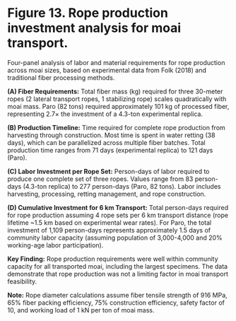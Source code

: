 # Figure 13. Rope production investment analysis for moai transport.

Four-panel analysis of labor and material requirements for rope production across moai sizes, based on experimental data from Folk (2018) and traditional fiber processing methods.

**(A) Fiber Requirements:** Total fiber mass (kg) required for three 30-meter ropes (2 lateral transport ropes, 1 stabilizing rope) scales quadratically with moai mass. Paro (82 tons) required approximately 101 kg of processed fiber, representing 2.7× the investment of a 4.3-ton experimental replica.

**(B) Production Timeline:** Time required for complete rope production from harvesting through construction. Most time is spent in water retting (38 days), which can be parallelized across multiple fiber batches. Total production time ranges from 71 days (experimental replica) to 121 days (Paro).

**(C) Labor Investment per Rope Set:** Person-days of labor required to produce one complete set of three ropes. Values range from 83 person-days (4.3-ton replica) to 277 person-days (Paro, 82 tons). Labor includes harvesting, processing, retting management, and rope construction.

**(D) Cumulative Investment for 6 km Transport:** Total person-days required for rope production assuming 4 rope sets per 6 km transport distance (rope lifetime ~1.5 km based on experimental wear rates). For Paro, the total investment of 1,109 person-days represents approximately 1.5 days of community labor capacity (assuming population of 3,000-4,000 and 20% working-age labor participation).

**Key Finding:** Rope production requirements were well within community capacity for all transported moai, including the largest specimens. The data demonstrate that rope production was not a limiting factor in moai transport feasibility.

**Note:** Rope diameter calculations assume fiber tensile strength of 916 MPa, 65% fiber packing efficiency, 75% construction efficiency, safety factor of 10, and working load of 1 kN per ton of moai mass.
